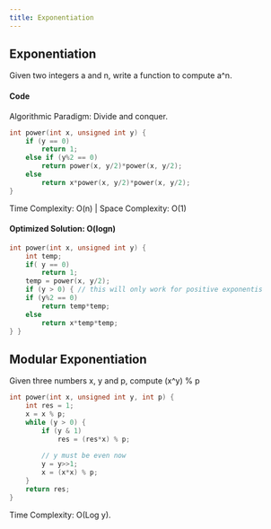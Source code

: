```yaml
---
title: Exponentiation
---
```

## Exponentiation

Given two integers a and n, write a function to compute a^n.

#### Code

Algorithmic Paradigm: Divide and conquer.

```C
int power(int x, unsigned int y) { 
    if (y == 0) 
        return 1; 
    else if (y%2 == 0) 
        return power(x, y/2)*power(x, y/2); 
    else
        return x*power(x, y/2)*power(x, y/2); 
} 
```
Time Complexity: O(n) | Space Complexity: O(1)

####  Optimized Solution: O(logn)

```C
int power(int x, unsigned int y) { 
    int temp; 
    if( y == 0) 
        return 1; 
    temp = power(x, y/2); 
    if (y > 0) { // this will only work for positive exponentis
    if (y%2 == 0) 
        return temp*temp; 
    else
        return x*temp*temp; 
} }
```

## Modular Exponentiation

Given three numbers x, y and p, compute (x^y) % p

```C
int power(int x, unsigned int y, int p) { 
    int res = 1;  
    x = x % p; 
    while (y > 0) {  
        if (y & 1) 
            res = (res*x) % p; 
  
        // y must be even now 
        y = y>>1; 
        x = (x*x) % p;   
    } 
    return res; 
} 
```
Time Complexity: O(Log y).
